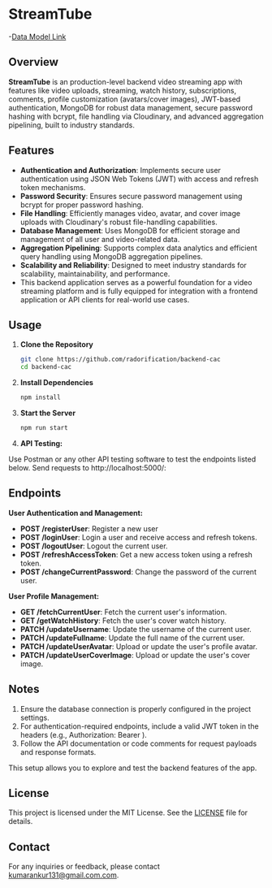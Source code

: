 # StreamTube

-[Data Model Link](https://app.eraser.io/workspace/YtPqZ1VogxGy1jzIDkzj)



## Overview

**StreamTube** is an production-level backend video streaming app with features like video uploads, streaming, watch history, subscriptions, comments, profile customization (avatars/cover images), JWT-based authentication, MongoDB for robust data management, secure password hashing with bcrypt, file handling via Cloudinary, and advanced aggregation pipelining, built to industry standards.

## Features

- **Authentication and Authorization**: Implements secure user authentication using JSON Web Tokens (JWT) with access and refresh token mechanisms.
- **Password Security**: Ensures secure password management using bcrypt for proper password hashing.
- **File Handling**: Efficiently manages video, avatar, and cover image uploads with Cloudinary's robust file-handling capabilities.
- **Database Management**: Uses MongoDB for efficient storage and management of all user and video-related data.
- **Aggregation Pipelining**: Supports complex data analytics and efficient query handling using MongoDB aggregation pipelines.
- **Scalability and Reliability**: Designed to meet industry standards for scalability, maintainability, and performance.
- This backend application serves as a powerful foundation for a video streaming platform and is fully equipped for integration with a frontend application or API clients for real-world use cases.

## Usage

1. **Clone the Repository**
    ```bash
    git clone https://github.com/radorification/backend-cac
    cd backend-cac
    ```

2. **Install Dependencies**
    ```bash
    npm install
    ```

3. **Start the Server**
    ```bash
    npm run start
    ```

4. **API Testing:**

Use Postman or any other API testing software to test the endpoints listed below. Send requests to http://localhost:5000/<endpoint>:

## Endpoints

**User Authentication and Management:**

- **POST /registerUser**: Register a new user
- **POST /loginUser**: Login a user and receive access and refresh tokens.
- **POST /logoutUser**: Logout the current user.
- **POST /refreshAccessToken**: Get a new access token using a refresh token.
- **POST /changeCurrentPassword**: Change the password of the current user.


**User Profile Management:**

- **GET /fetchCurrentUser**: Fetch the current user's information.
- **GET /getWatchHistory**: Fetch the user's cover watch history.
- **PATCH /updateUsername**: Update the username of the current user.
- **PATCH /updateFullname**: Update the full name of the current user.
- **PATCH /updateUserAvatar**: Upload or update the user's profile avatar.
- **PATCH /updateUserCoverImage**: Upload or update the user's cover image.



## Notes

1. Ensure the database connection is properly configured in the project settings.
2. For authentication-required endpoints, include a valid JWT token in the headers (e.g., Authorization: Bearer <token>).
3. Follow the API documentation or code comments for request payloads and response formats.

This setup allows you to explore and test the backend features of the app.


## License

This project is licensed under the MIT License. See the [LICENSE](LICENSE) file for details.

## Contact

For any inquiries or feedback, please contact [kumarankur131@gmail.com.com](mailto:kumarankur131@gmail.com).
